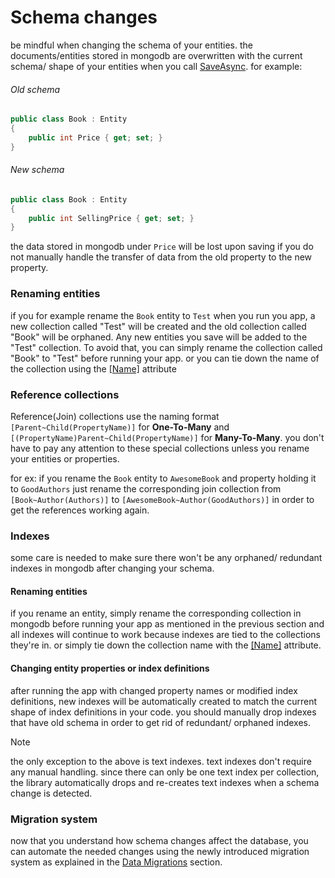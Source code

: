 # Schema changes

be mindful when changing the schema of your entities. the documents/entities stored in mongodb are overwritten with the current schema/ shape of your entities when you call [SaveAsync](Entities-Save.md). for example:

###### Old schema

```csharp
public class Book : Entity
{
    public int Price { get; set; }
}
```

###### New schema

```csharp
public class Book : Entity
{
    public int SellingPrice { get; set; }
}
```

the data stored in mongodb under `Price` will be lost upon saving if you do not manually handle the transfer of data from the old property to the new property.

### Renaming entities

if you for example rename the `Book` entity to `Test` when you run you app, a new collection called "Test" will be created and the old collection called "Book" will be orphaned. Any new entities you save will be added to the "Test" collection. To avoid that, you can simply rename the collection called "Book" to "Test" before running your app. or you can tie down the name of the collection using the [\[Name\]](Entities.html#customize-collection-names) attribute

### Reference collections
Reference(Join) collections use the naming format `[Parent~Child(PropertyName)]` for **One-To-Many** and `[(PropertyName)Parent~Child(PropertyName)]` for **Many-To-Many**. you don't have to pay any attention to these special collections unless you rename your entities or properties. 

for ex: if you rename the `Book` entity to `AwesomeBook` and property holding it to `GoodAuthors` just rename the corresponding join collection from `[Book~Author(Authors)]` to `[AwesomeBook~Author(GoodAuthors)]` in order to get the references working again. 

### Indexes
some care is needed to make sure there won't be any orphaned/ redundant indexes in mongodb after changing your schema.

#### Renaming entities
if you rename an entity, simply rename the corresponding collection in mongodb before running your app as mentioned in the previous section and all indexes will continue to work because indexes are tied to the collections they're in. or simply tie down the collection name with the [\[Name\]](Entities.html#customize-collection-names) attribute.

#### Changing entity properties or index definitions
after running the app with changed property names or modified index definitions, new indexes will be automatically created to match the current shape of index definitions in your code. you should manually drop indexes that have old schema in order to get rid of redundant/ orphaned indexes.

>[!note]
> the only exception to the above is text indexes. text indexes don't require any manual handling. since there can only be one text index per collection, the library automatically drops and re-creates text indexes when a schema change is detected.

### Migration system
now that you understand how schema changes affect the database, you can automate the needed changes using the newly introduced migration system as explained in the [Data Migrations](Data-Migrations.md) section.
